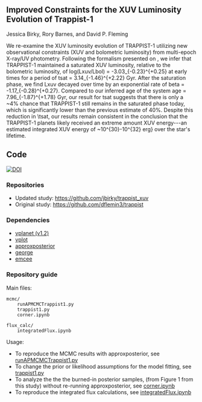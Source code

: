 ## Improved Constraints for the XUV Luminosity Evolution of Trappist-1

Jessica Birky, Rory Barnes, and David P. Fleming

We re-examine the XUV luminosity evolution of TRAPPIST-1 utilizing new observational constraints (XUV and bolometric luminosity) from multi-epoch X-ray/UV photometry. Following the formalism presented on , we infer that TRAPPIST-1 maintained a saturated XUV luminosity, relative to the bolometric luminosity, of log(Lxuv/Lbol) = -3.03_{-0.23}^{+0.25} at early times for a period of tsat = 3.14_{-1.46}^{+2.22} Gyr. After the saturation phase, we find Lxuv decayed over time by an exponential rate of beta = -1.17_{-0.28}^{+0.27}. Compared to our inferred age of the system age = 7.96_{-1.87}^{+1.78} Gyr, our result for tsat suggests that there is only a ~4\% chance that TRAPPIST-1 still remains in the saturated phase today, which is significantly lower than the previous estimate of 40\%. Despite this reduction in \tsat, our results remain consistent in the conclusion that the TRAPPIST-1 planets likely received an extreme amount XUV energy---an estimated integrated XUV energy of ~10^{30}-10^{32} erg} over the star's lifetime.

## Code

[![DOI](https://zenodo.org/badge/367476597.svg)](https://zenodo.org/badge/latestdoi/367476597)

### Repositories

* Updated study: https://github.com/jbirky/trappist_xuv
* Original study: https://github.com/dflemin3/trappist

### Dependencies

* [vplanet (v1.2)](https://github.com/VirtualPlanetaryLaboratory/vplanet)
* [vplot](https://github.com/VirtualPlanetaryLaboratory/vplot)
* [approxposterior](https://github.com/dflemin3/approxposterior)
* [george](https://github.com/dfm/george)
* [emcee](https://github.com/dfm/emcee) 


### Repository guide

Main files:
```
mcmc/
    runAPMCMCTrappist1.py
    trappist1.py
    corner.ipynb
    
flux_calc/
    integratedFlux.ipynb
```

Usage:
* To reproduce the MCMC results with approxposterior, see [runAPMCMCTrappist1.py](https://github.com/jbirky/trappist_xuv/blob/main/mcmc/runAPMCMCTrappist1.py)
* To change the prior or likelihood assumptions for the model fitting, see [trappist1.py](https://github.com/jbirky/trappist_xuv/blob/main/mcmc/trappist1.py)
* To analyze the the the burned-in posterior samples, (from Figure 1 from this study) without re-running approxposterior, see [corner.ipynb](https://github.com/jbirky/trappist_xuv/blob/main/mcmc/corner.ipynb)
* To reproduce the integrated flux calculations, see [integratedFlux.ipynb](https://github.com/jbirky/trappist_xuv/blob/main/flux_calc/integratedFlux.ipynb)
